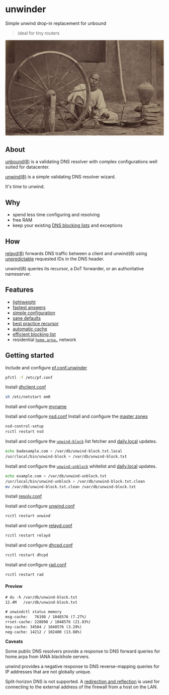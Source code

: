 # unwinder

Simple unwind drop-in replacement for unbound
> ideal for tiny routers

![unwinder logo](unwinder.jpg)

## About

[unbound(8)](https://man.openbsd.org/unbound.8) is a validating DNS resolver with complex configurations well suited for datacenter.

[unwind(8)](https://man.openbsd.org/unwind.8) is a simple validating DNS resolver wizard.

It's time to unwind.

## Why

* spend less time configuring and resolving
* free RAM
* keep your existing [DNS blocking lists](https://filterlists.com) and exceptions

## How

[relayd(8)](https://man.openbsd.org/relayd.8) forwards DNS traffic between a client and unwind(8) using [unpredictable](https://man.openbsd.org/relayd.conf#dns) requested IDs in the DNS header.

unwind(8) queries its recursor, a DoT forwarder, or an authoritative nameserver.

## Features

* [lightweight](#preview)
* [fastest answers](https://man.openbsd.org/unwind.conf#preference)
* [simple configuration](src/etc/unwind.conf)
* [sane defaults](https://www.openbsd.org/papers/bsdcan2019_unwind.pdf)
* [best practice recursor](https://undeadly.org/cgi?action=article;sid=20200922090542)
* [automatic cache](https://man.openbsd.org/unwind#DESCRIPTION)
* [efficient blocking list](https://man.openbsd.org/unwind.conf#block)
* residential [`home.arpa.`](https://tools.ietf.org/html/rfc8375) network

## Getting started

Include and configure [pf.conf.unwinder](src/etc/pf.conf.unwinder)
```sh
pfctl -f /etc/pf.conf
```

Install [dhclient.conf](src/etc/dhclient.conf)
```sh
sh /etc/netstart em0
```

Install and configure [myname](src/etc/myname)

Install and configure [nsd.conf](src/var/nsd/etc/nsd.conf)
Install and configure the [master zones](src/var/nsd/zones/master)
```sh
nsd-control-setup
rcctl restart nsd
```

Install and configure the [`unwind-block`](src/usr/local/bin/unwind-block) list fetcher and [daily.local](src/etc/daily.local) updates.
```sh
echo badexample.com > /var/db/unwind-block.txt.local
/usr/local/bin/unwind-block > /var/db/unwind-block.txt
```

Install and configure the [`unwind-unblock`](src/usr/local/bin/unwind-unblock) whitelist and [daily.local](src/etc/daily.local) updates.
```sh
echo example.com > /var/db/unwind-unblock.txt
/usr/local/bin/unwind-unblock > /var/db/unwind-block.txt.clean
mv /var/db/unwind-block.txt.clean /var/db/unwind-block.txt
```

Install [resolv.conf](src/etc/resolv.conf)

Install and configure [unwind.conf](src/etc/unwind.conf)
```sh
rcctl restart unwind
```

Install and configure [relayd.conf](src/etc/relayd.conf)
```sh
rcctl restart relayd
```

Install and configure [dhcpd.conf](src/etc/dhcpd.conf)
```sh
rcctl restart dhcpd
```

Install and configure [rad.conf](src/etc/rad.conf)
```sh
rcctl restart rad
```

#### Preview

```console
# du -h /var/db/unwind-block.txt
12.4M   /var/db/unwind-block.txt
```

```console
# unwindctl status memory 
msg-cache:   76198 / 1048576 (7.27%)
rrset-cache: 228898 / 1048576 (21.83%)
key-cache: 34504 / 1048576 (3.29%)
neg-cache: 14212 / 102400 (13.88%)
```

**Caveats**

Some public DNS resolvers provide a response to DNS forward queries for home.arpa from IANA blackhole servers.

unwind provides a negative response to DNS reverse-mapping queries for IP addresses that are not globally unique.

Split-horizon DNS is not supported. A [redirection and reflection](src/etc/pf.conf.unwinder) is used for connecting to the external address of the firewall from a host on the LAN.

